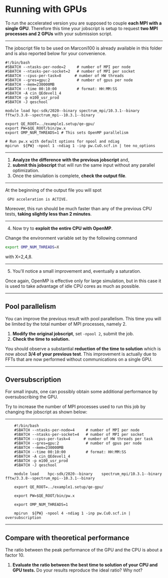 # Running with GPUs

To run the accelerated version you are supposed to couple **each MPI with a single GPU**. 
Therefore this time your jobscript is setup to request **two MPI processes and 2 GPUs** with your submission script.

---

The jobscript file to be used on Marconi100 is already available in this folder and is also reported below for your convenience.

~~~~~{.bash}
#!/bin/bash
#SBATCH --ntasks-per-node=2     # number of MPI per node
#SBATCH --ntasks-per-socket=2   # number of MPI per socket
#SBATCH --cpus-per-task=8      # number of HW threads 
#SBATCH --gres=gpu:2            # number of gpus per node
#SBATCH --mem=230000MB
#SBATCH --time 00:10:00         # format: HH:MM:SS
#SBATCH -A cin_QEdevel1_4 
#SBATCH -p m100_usr_prod 
#SBATCH -J qeschool

module load hpc-sdk/2020--binary spectrum_mpi/10.3.1--binary   fftw/3.3.8--spectrum_mpi--10.3.1--binary  

export QE_ROOT=../example1.setup/qe-gpu/
export PW=$QE_ROOT/bin/pw.x
export OMP_NUM_THREADS=1 # This sets OpenMP parallelism

# Run pw.x with default options for npool and ndiag
mpirun  ${PW} -npool 1 -ndiag 1 -inp pw.CuO.scf.in | tee no_options
~~~~~


------------------------------------------------------------------------


1. **Analyze the difference with the previous jobscript** and,
2. **submit this jobscript** that will run the same input without any parallel optimization.
3. Once the simulation is complete, **check the output file**.


------------------------------------------------------------------------


At the beginning of the output file you will spot

     GPU acceleration is ACTIVE.

Moreover, this run should be much faster than any of the previous CPU tests, **taking slightly less than 2 minutes**.

------------------------------------------------------------------------

4. Now try to **exploit the entire CPU with OpenMP**.

Change the environment variable set by the following command

```bash
export OMP_NUM_THREADS=X
```

with X=2,4,8. 

------------------------------------------------------------------------

5. You'll notice a small improvement and, eventually a saturation. 

Once again, OpenMP is effective only for large simulation, but in this case it is used to take advantage of idle CPU cores as much as possible.

------------------------------------------------------------------------

## Pool parallelism

You can improve the previous result with pool parallelism. This time you will be limited by the total number of MPI processes, namely 2.

1. **Modify the original jobscript**, set `-npool 2`, submit the job.
2. **Check the time to solution.**

You should observe a substantial **reduction of the time to solution** which is now about **3/4 of your previous test**. This improvement is actually due to FFTs that are now performed without communications on a single GPU.

------------------------------------------------------------------------

## Oversubscription

For small inputs, one can possibly obtain some additional performance by oversubscribing the GPU.

Try to increase the number of MPI processes used to run this job by changing the jobscript as shown below:

---



~~~~~{.bash}
    #!/bin/bash
    #SBATCH --ntasks-per-node=4     # number of MPI per node
    #SBATCH --ntasks-per-socket=4   # number of MPI per socket
    #SBATCH --cpus-per-task=4      # number of HW threads per task
    #SBATCH --gres=gpu:2            # number of gpus per node
    #SBATCH --mem=230000MB
    #SBATCH --time 00:10:00         # format: HH:MM:SS
    #SBATCH -A cin_QEdevel1_4 
    #SBATCH -p m100_usr_prod 
    #SBATCH -J qeschool
    
    module load    hpc-sdk/2020--binary    spectrum_mpi/10.3.1--binary   fftw/3.3.8--spectrum_mpi--10.3.1--binary  
    
    export QE_ROOT=../example1.setup/qe-gpu/
    
    export PW=$QE_ROOT/bin/pw.x
    
    export OMP_NUM_THREADS=1
    
    mpirun  ${PW} -npool 4 -ndiag 1 -inp pw.CuO.scf.in | oversubscription
~~~~~

------------------------------------------------------------------------

## Compare with theoretical performance

The ratio between the peak performance of the GPU and the CPU is about a factor 10. 

1. **Evaluate the ratio between the best time to solution of your CPU and GPU tests.**
   Do your results reproduce the ideal ratio? Why not?



